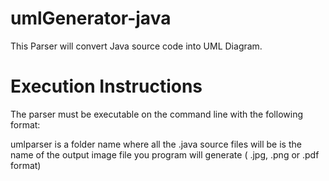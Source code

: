 # umlGenerator-java

This Parser will convert Java source code into UML Diagram.

# Execution Instructions

The parser must be executable on the command line with the following format:

umlparser <classpath> <output file name>
<classpath> is a folder name where all the .java source files will be
<output file name> is the name of the output image file you program will generate ( .jpg, .png or .pdf format)
